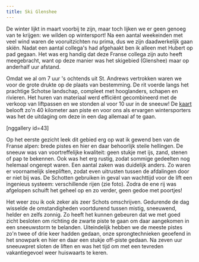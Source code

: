 ```yaml
---
title: Ski Glenshee
---
```

[1]: /asset/Glenshee-Map-2011.pdf

De winter lijkt in maart voorbij te zijn, maar toch lijken we er geen genoeg van te krijgen: we wilden op wintersport! Na een aantal weekeinden met veel wind waren de vooruitzichten nu prima, dus we zijn daadwerkelijk gaan skiën. Nadat een aantal collega's had afgehaakt ben ik alleen met Hubert op pad gegaan. Het was erg handig dat deze Franse collega zijn auto heeft meegebracht, want op deze manier was het skigebied (Glenshee) maar op anderhalf uur afstand.

Omdat we al om 7 uur 's ochtends uit St. Andrews vertrokken waren we voor de grote drukte op de plaats van bestemming. De rit voerde langs het prachtige Schotse landschap, compleet met hooglanders, schapen en rivieren. Het huren van materiaal werd efficiënt gecombineerd met de verkoop van liftpassen en we stonden al voor 10 uur in de sneeuw! De [kaart][1] belooft zo'n 40 kilometer aan piste en voor ons als ervargen wintersporters was het de uitdaging om deze in een dag allemaal af te gaan.

[nggallery id=43]

Op het eerste gezicht leek dit gebied erg op wat ik gewend ben van de Franse alpen: brede pistes en hier en daar behoorlijk steile hellingen. De sneeuw was van voortreffelijke kwaliteit: geen stukje met ijs, zand, stenen of pap te bekennen. Ook was het erg rustig, zodat sommige gedeelten nog helemaal ongerept waren. Een aantal zaken was duidelijk anders. Zo waren er voornamelijk sleepliften, zodat even uitrusten tussen de afdalingen door er niet bij was. De Schotten gebruiken in geval van wachttijd voor de lift een ingenieus systeem: verschillende rijen (zie foto). Zodra de ene rij was afgelopen schuift het geheel op en zo verder, geen gedoe met poortjes!

Het weer zou ik ook zeker als zeer Schots omschrijven. Gedurende de dag wisselde de omstandigheden voortdurend tussen mistig, sneeuwend, helder en zelfs zonnig. Zo heeft het kunnen gebeuren dat we met goed zicht besloten om richting de zwarte piste te gaan om daar aangekomen in een sneeuwstorm te belanden. Uiteindelijk hebben we de meeste pistes zo'n twee of drie keer hadden gedaan, onze sprongtechnieken geoefend in het snowpark en hier en daar een stukje off-piste gedaan. Na zeven uur sneeuwpret sloten de liften en was het tijd om met een tevreden vakantiegevoel weer huiswaarts te keren.